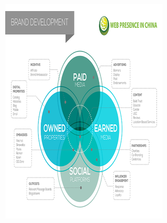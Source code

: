 <a class="imgpopup" href="brand_development_0.jpg"><img src="brand%20development.jpg" width="940" height="687"></a>